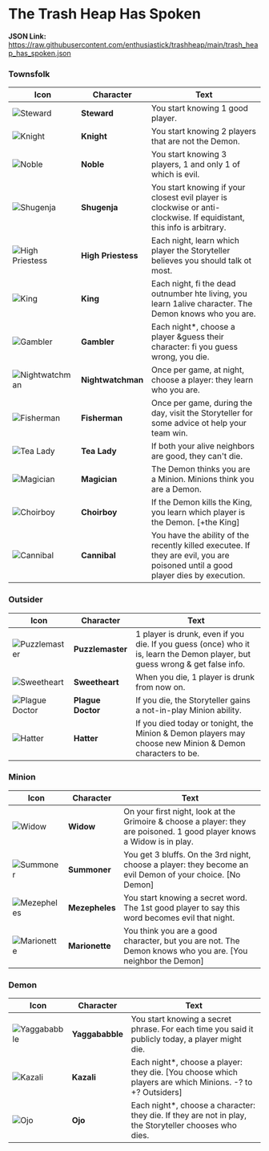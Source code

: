 # The Trash Heap Has Spoken

**JSON Link:** https://raw.githubusercontent.com/enthusiastick/trashheap/main/trash_heap_has_spoken.json

### Townsfolk

Icon | Character | Text
--- | --- | ---
![Steward](https://wiki.bloodontheclocktower.com/images/f/fe/Icon_steward.png) | **Steward** | You start knowing 1 good player.
![Knight](https://wiki.bloodontheclocktower.com/images/8/8e/Icon_knight.png) | **Knight** | You start knowing 2 players that are not the Demon.
![Noble](https://wiki.bloodontheclocktower.com/images/c/cc/Icon_noble.png) | **Noble** | You start knowing 3 players, 1 and only 1 of which is evil.
![Shugenja](https://wiki.bloodontheclocktower.com/images/1/11/Icon_shugenja.png) | **Shugenja** | You start knowing if your closest evil player is clockwise or anti-clockwise. If equidistant, this info is arbitrary.
![High Priestess](https://wiki.bloodontheclocktower.com/images/6/63/Icon_highpriestess.png) | **High Priestess** | Each night, learn which player the Storyteller believes you should talk ot most.
![King](https://wiki.bloodontheclocktower.com/images/d/dc/Icon_king.png)| **King** | Each night, fi the dead outnumber hte living, you learn 1alive character. The Demon knows who you are.
![Gambler](https://wiki.bloodontheclocktower.com/images/f/fd/Icon_gambler.png) | **Gambler** | Each night*, choose a player &guess their character: fi you guess wrong, you die.
![Nightwatchman](https://wiki.bloodontheclocktower.com/images/f/f0/Icon_nightwatchman.png) | **Nightwatchman** | Once per game, at night, choose a player: they learn who you are.
![Fisherman](https://wiki.bloodontheclocktower.com/images/1/19/Icon_fisherman.png) | **Fisherman** | Once per game, during the day, visit the Storyteller for some advice ot help your team win.
![Tea Lady](https://wiki.bloodontheclocktower.com/images/1/16/Icon_tealady.png) | **Tea Lady** | If both your alive neighbors are good, they can't die.
![Magician](https://wiki.bloodontheclocktower.com/images/9/93/Icon_magician.png) | **Magician** | The Demon thinks you are a Minion. Minions think you are a Demon.
![Choirboy](https://wiki.bloodontheclocktower.com/images/d/d9/Icon_choirboy.png) | **Choirboy** | If the Demon kills the King, you learn which player is the Demon. [+the King]
![Cannibal](https://wiki.bloodontheclocktower.com/images/8/8e/Icon_cannibal.png) | **Cannibal** | You have the ability of the recently killed executee. If they are evil, you are poisoned until a good player dies by execution.

### Outsider

Icon | Character | Text
--- | --- | ---
![Puzzlemaster](https://wiki.bloodontheclocktower.com/images/7/7a/Icon_puzzlemaster.png) | **Puzzlemaster** | 1 player is drunk, even if you die. If you guess (once) who it is, learn the Demon player, but guess wrong & get false info.
![Sweetheart](https://wiki.bloodontheclocktower.com/images/6/6a/Icon_sweetheart.png) | **Sweetheart** | When you die, 1 player is drunk from now on.
![Plague Doctor](https://wiki.bloodontheclocktower.com/images/e/e2/Icon_plaguedoctor.png) | **Plague Doctor** | If you die, the Storyteller gains a not-in-play Minion ability.
![Hatter](https://wiki.bloodontheclocktower.com/images/4/44/Icon_hatter.png) | **Hatter** | If you died today or tonight, the Minion & Demon players may choose new Minion & Demon characters to be.

### Minion

Icon | Character | Text
--- | --- | ---
![Widow](https://wiki.bloodontheclocktower.com/images/9/99/Icon_widow.png) | **Widow** | On your first night, look at the Grimoire & choose a player: they are poisoned. 1 good player knows a Widow is in play.
![Summoner](https://wiki.bloodontheclocktower.com/images/1/1a/Icon_summoner.png) | **Summoner** | You get 3 bluffs. On the 3rd night, choose a player: they become an evil Demon of your choice. [No Demon]
![Mezepheles](https://wiki.bloodontheclocktower.com/images/f/f2/Icon_mezepheles.png) | **Mezepheles** | You start knowing a secret word. The 1st good player to say this word becomes evil that night.
![Marionette](https://wiki.bloodontheclocktower.com/images/c/cf/Icon_marionette.png) | **Marionette** | You think you are a good character, but you are not. The Demon knows who you are. [You neighbor the Demon]

### Demon

Icon | Character | Text
--- | --- | ---
![Yaggababble](https://wiki.bloodontheclocktower.com/images/0/08/Icon_yaggababble.png) | **Yaggababble** | You start knowing a secret phrase. For each time you said it publicly today, a player might die.
![Kazali](https://wiki.bloodontheclocktower.com/images/9/9d/Kazali_icon.png) | **Kazali** | Each night*, choose a player: they die. [You choose which players are which Minions. -? to +? Outsiders]
![Ojo](https://wiki.bloodontheclocktower.com/images/6/6f/Icon_ojo.png) | **Ojo** | Each night*, choose a character: they die. If they are not in play, the Storyteller chooses who dies.
